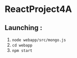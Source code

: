 # **ReactProject4A**

## Launching : 

1. `node webapp/src/mongo.js`
2. `cd webapp` 
3. `npm start`


